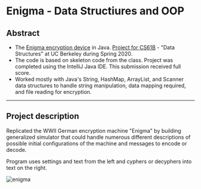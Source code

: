 # Enigma - Data Structiures and OOP

## Abstract

- The [Enigma encryption device](https://en.wikipedia.org/wiki/Enigma_machine) in Java. [Project for CS61B](https://inst.eecs.berkeley.edu//~cs61b/sp20/materials/proj/proj1/) - "Data Structures" at UC Berkeley during Spring 2020.
- The code is based on skeleton code from the class. Project was completed using the IntelliJ Java IDE. This submission received full score.
- Worked mostly with Java's String, HashMap, ArrayList, and Scanner data structures to handle string manipulation, data mapping required, and file reading for encryption.

---

## Project description

Replicated the WWII German encryption machine "Enigma" by building generalized simulator that could handle numerous different descriptions of possible initial configurations of the machine and messages to encode or decode.

Program uses settings and text from the left and cyphers or decyphers into text on the right.

![enigma](https://images.squarespace-cdn.com/content/v1/57779cb2d2b857e1faaec917/1487651406023-6XSKD5C9BWOKK0VFCIM5/image-asset.png?format=500w)
